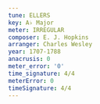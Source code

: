 ```yaml
---
tune: ELLERS
key: A♭ Major
meter: IRREGULAR
composer: E. J. Hopkins
arranger: Charles Wesley
year: 1707-1788
anacrusis: 0
meter_error: '0'
time_signature: 4/4
meterError: 0
timeSignature: 4/4
---
```

